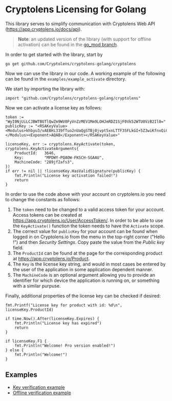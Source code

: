 # Cryptolens Licensing for Golang

This library serves to simplify communication with Cryptolens Web API (https://app.cryptolens.io/docs/api).

> **Note**: an updated version of the library (with support for offline activation) can be found in the [go_mod branch](https://github.com/cryptolens/cryptolens-golang/tree/go_mod).

In order to get started with the library, start by

```
go get github.com/Cryptolens/cryptolens-golang/cryptolens
```

Now we can use the library in our code. A working example of the following can be found
in the `examples/example_activate` directory.

We start by importing the library with:

```golang
import "github.com/Cryptolens/cryptolens-golang/cryptolens"
```

Now we can activate a license key as follows:

```golang
token := "WyI0NjUiLCJBWTBGTlQwZm9WV0FyVnZzMEV1Mm9LOHJmRDZ1SjF0Vk52WTU0VzB2Il0="
publicKey := "<RSAKeyValue><Modulus>khbyu3/vAEBHi339fTuo2nUaQgSTBj0jvpt5xnLTTF35FLkGI+5Z3wiKfnvQiCLf+5s4r8JB/Uic/i6/iNjPMILlFeE0N6XZ+2pkgwRkfMOcx6eoewypTPUoPpzuAINJxJRpHym3V6ZJZ1UfYvzRcQBD/lBeAYrvhpCwukQMkGushKsOS6U+d+2C9ZNeP+U+uwuv/xu8YBCBAgGb8YdNojcGzM4SbCtwvJ0fuOfmCWZvUoiumfE4x7rAhp1pa9OEbUe0a5HL+1v7+JLBgkNZ7Z2biiHaM6za7GjHCXU8rojatEQER+MpgDuQV3ZPx8RKRdiJgPnz9ApBHFYDHLDzDw==</Modulus><Exponent>AQAB</Exponent></RSAKeyValue>"

licenseKey, err := cryptolens.KeyActivate(token, cryptolens.KeyActivateArguments{
	ProductId:   3646,
	Key:         "MPDWY-PQAOW-FKSCH-SGAAU",
	MachineCode: "289jf2afs3",
})
if err != nil || !licenseKey.HasValidSignature(publicKey) {
	fmt.Println("License key activation failed!")
	return
}
```

In order to use the code above with your account on cryptolens.io you need to change the
constants as follows:

 1. The `token` need to be changed to a valid access token for your account. Access tokens can be created at
    https://app.cryptolens.io/User/AccessToken/. In order to be able to use the `KeyActivate()` function
    the token needs to have the `Activate` scope.
 1. The correct value for `publicKey` for your account can be found when logged in on Cryptolens.io from
    the menu in the top-right corner ("Hello <username>!") and then *Security Settings*. Copy paste the
    value from the *Public key* field.
 1. The `ProductId` can be found at the page for the corresponding product at https://app.cryptolens.io/Product.
 1. The `Key` is the license key string, and would in most cases be entered by the user of the application
    in some application dependent manner.
 1. The `MachineCode` is an optional argument allowing you to provide an identifier for which
    device the application is running on, or something with a similar purpuse.

Finally, additional properties of the license key can be checked if desired:

```golang
fmt.Printf("License key for product with id: %d\n", licenseKey.ProductId)

if time.Now().After(licenseKey.Expires) {
	fmt.Println("License key has expired")
	return
}

if licenseKey.F1 {
	fmt.Println("Welcome! Pro version enabled!")
} else {
	fmt.Println("Welcome!")
}
```

## Examples

* [Key verification example](https://github.com/Cryptolens/cryptolens-golang/blob/master/examples/example_activate/main.go)
* [Offline verification example](https://github.com/Cryptolens/cryptolens-golang/blob/master/examples/example_offline/main.go)
